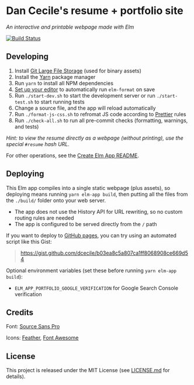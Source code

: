 # Dan Cecile's resume + portfolio site
_An interactive and printable webpage made with Elm_

[![Build Status](https://semaphoreci.com/api/v1/dcecile/dcecile-resume-portfolio/branches/master/badge.svg)](https://semaphoreci.com/dcecile/dcecile-resume-portfolio)

## Developing

1. Install [Git Large File Storage](https://git-lfs.github.com/) (used for
   binary assets)
2. Install the [Yarn](https://yarnpkg.com/en/docs/install) package manager
3. Run `yarn` to install all NPM dependencies
4. [Set up your
   editor](https://github.com/avh4/elm-format#detailed-instructions) to
   automatically run `elm-format` on save
5. Run `./start-dev.sh` to start the development server or run
   `./start-test.sh` to start running tests
6. Change a source file, and the app will reload automatically
7. Run `./format-js-css.sh` to refromat JS code according to
   [Prettier](https://prettier.io/) rules
8. Run `./check-all.sh` to run all pre-commit checks (formatting,
   warnings, and tests)

_Hint: to view the resume directly as a webpage (without printing), use
the special `#resume` hash URL._

For other operations, see the [Create Elm App
README](https://github.com/halfzebra/create-elm-app/tree/master/template).

## Deploying

This Elm app compiles into a single static webpage (plus assets), so
deploying means running `yarn elm-app build`, then putting all the files
from the `./build/` folder onto your web server.

- The app does not use the History API for URL rewriting, so no custom
  routing rules are needed
- The app is configured to be served directly from the `/` path

If you want to deploy to [GitHub pages](https://pages.github.com/), you
can try using an automated script like this Gist:

> https://gist.github.com/dcecile/b03ea8c5a807ca1ff8068908ce669d54

Optional environment variables (set these before running `yarn elm-app
build`):

- `ELM_APP_PORTFOLIO_GOOGLE_VERIFICATION` for Google Search Console
  verification


## Credits

Font: [Source Sans Pro](https://github.com/adobe-fonts/source-sans-pro)

Icons: [Feather](https://feathericons.com/), [Font
Awesome](https://fontawesome.com/)

## License

This project is released under the MIT License (see
[LICENSE.md](LICENSE.md) for details).
